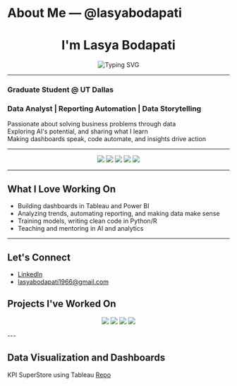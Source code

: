 # About Me — @lasyabodapati

<h1 align="center"> I'm Lasya Bodapati</h1>

<p align="center">
  <img src="https://readme-typing-svg.demolab.com?font=Roboto+Mono&weight=500&size=24&pause=1000&color=2F74C0&center=true&vCenter=true&width=435&lines=Data+Analyst+%7C+Storyteller+%7C" alt="Typing SVG" />
</p>

---

###  Graduate Student @ UT Dallas  
### Data Analyst | Reporting Automation | Data Storytelling  
Passionate about solving business problems through data  
Exploring AI's potential, and sharing what I learn  
Making dashboards speak, code automate, and insights drive action  

---

<p align="center">
  <img src="https://img.shields.io/badge/Data%20Analyst-%23009688.svg?style=for-the-badge&logo=data&logoColor=white"/>
  <img src="https://img.shields.io/badge/Business%20Analytics-%23007ACC.svg?style=for-the-badge&logo=tableau&logoColor=white"/>
  <img src="https://img.shields.io/badge/Python-%2314354C.svg?style=for-the-badge&logo=python&logoColor=white"/>
  <img src="https://img.shields.io/badge/SQL-%2300758F.svg?style=for-the-badge&logo=postgresql&logoColor=white"/>
  <img src="https://img.shields.io/badge/Power%20BI-F2C811?style=for-the-badge&logo=powerbi&logoColor=black" />
</p>

---

## What I Love Working On
- Building dashboards in Tableau and Power BI  
- Analyzing trends, automating reporting, and making data make sense  
- Training models, writing clean code in Python/R  
- Teaching and mentoring in AI and analytics  

---

## Let's Connect

- [LinkedIn](https://www.linkedin.com/in/your-profile)  
- lasyabodapati1966@gmail.com  

## Projects I've Worked On
<p align="center">
  

<p align="center">
  <img src="https://img.shields.io/badge/Tableau-Dashboard-blue?style=for-the-badge&logo=tableau&logoColor=white"/>
  <img src="https://img.shields.io/badge/Python-Analysis-green?style=for-the-badge&logo=python&logoColor=white"/>
  <img src="https://img.shields.io/badge/R-Modeling-blueviolet?style=for-the-badge&logo=r&logoColor=white"/>
  <img src="https://img.shields.io/badge/SQL-Queries-orange?style=for-the-badge&logo=mysql&logoColor=white"/>
</p>
---

## Data Visualization and Dashboards 
KPI SuperStore using Tableau 
[Repo](https://github.com/lasyabodapati1/global-superstore-dashboard)

